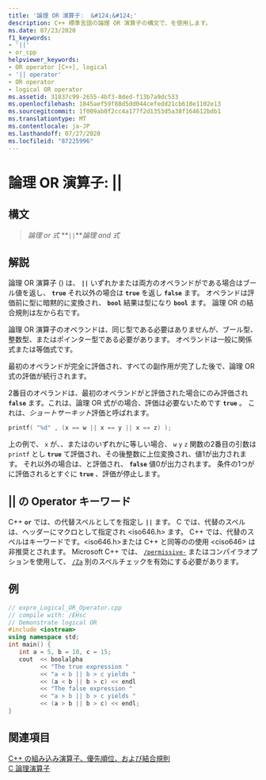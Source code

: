 ```yaml
---
title: '論理 OR 演算子:  &#124;&#124;'
description: C++ 標準言語の論理 OR 演算子の構文で、を使用します。
ms.date: 07/23/2020
f1_keywords:
- '||'
- or_cpp
helpviewer_keywords:
- OR operator [C++], logical
- '|| operator'
- OR operator
- logical OR operator
ms.assetid: 31837c99-2655-4bf3-8ded-f13b7a9dc533
ms.openlocfilehash: 1845aef59f88d5dd044cefedd21cb618e1102e13
ms.sourcegitcommit: 1f009ab0f2cc4a177f2d1353d5a38f164612bdb1
ms.translationtype: MT
ms.contentlocale: ja-JP
ms.lasthandoff: 07/27/2020
ms.locfileid: "87225996"
---
```

# <a name="logical-or-operator-124124"></a>論理 OR 演算子:  &#124;&#124;

## <a name="syntax"></a>構文

> *論理 or 式* **`||`***論理 and 式*

## <a name="remarks"></a>解説

論理 OR 演算子 () は、 **`||`** いずれかまたは両方のオペランドがである場合はブール値を返し、 **`true`** それ以外の場合は **`true`** を返し **`false`** ます。 オペランドは評価前に型に暗黙的に変換され、 **`bool`** 結果は型になり **`bool`** ます。 論理 OR の結合規則は左から右です。

論理 OR 演算子のオペランドは、同じ型である必要はありませんが、ブール型、整数型、またはポインター型である必要があります。 オペランドは一般に関係式または等価式です。

最初のオペランドが完全に評価され、すべての副作用が完了した後で、論理 OR 式の評価が続行されます。

2番目のオペランドは、最初のオペランドがと評価された場合にのみ評価され **`false`** ます。これは、論理 OR 式がの場合、評価は必要ないためです **`true`** 。 これは、*ショートサーキット*評価と呼ばれます。

```cpp
printf( "%d" , (x == w || x == y || x == z) );
```

上の例で、 `x` が、、またはのいずれかに等しい場合、 `w` `y` `z` 関数の2番目の引数は `printf` とし **`true`** て評価され、その後整数に上位変換され、値1が出力されます。 それ以外の場合は、と評価され、 **`false`** 値0が出力されます。 条件の1つがに評価されるとすぐに **`true`** 、評価が停止します。

## <a name="operator-keyword-for-124124"></a> &#124;&#124; の Operator キーワード

C++ **`or`** では、の代替スペルとしてを指定し **`||`** ます。 C では、代替のスペルは、ヘッダーにマクロとして指定され \<iso646.h> ます。 C++ では、代替のスペルはキーワードです。\<iso646.h>または C++ と同等のの使用 \<ciso646> は非推奨とされます。 Microsoft C++ では、 [`/permissive-`](../build/reference/permissive-standards-conformance.md) またはコンパイラオプションを使用して、 [`/Za`](../build/reference/za-ze-disable-language-extensions.md) 別のスペルチェックを有効にする必要があります。

## <a name="example"></a>例

```cpp
// expre_Logical_OR_Operator.cpp
// compile with: /EHsc
// Demonstrate logical OR
#include <iostream>
using namespace std;
int main() {
   int a = 5, b = 10, c = 15;
   cout  << boolalpha
         << "The true expression "
         << "a < b || b > c yields "
         << (a < b || b > c) << endl
         << "The false expression "
         << "a > b || b > c yields "
         << (a > b || b > c) << endl;
}
```

## <a name="see-also"></a>関連項目

[C++ の組み込み演算子、優先順位、および結合規則](cpp-built-in-operators-precedence-and-associativity.md)<br/>
[C 論理演算子](../c-language/c-logical-operators.md)
